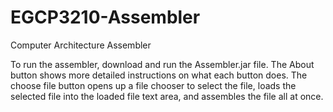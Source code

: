 # EGCP3210-Assembler
Computer Architecture Assembler<br />

To run the assembler, download and run the Assembler.jar file.
The About button shows more detailed instructions on what each button does.
The choose file button opens up a file chooser to select the file,
loads the selected file into the loaded file text area,
and assembles the file all at once.
